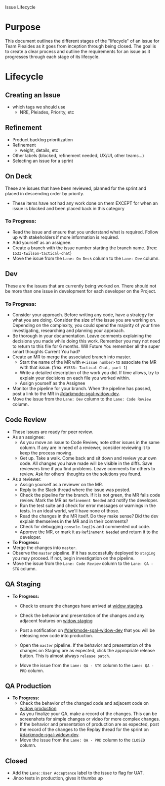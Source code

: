 Issue Lifecycle

# Purpose

This document outlines the different stages of the "lifecycle" of an issue for Team Pleaides as it goes from inception through being closed. The goal is to create a clear process and outline the requirements for an issue as it progresses through each stage of its lifecycle.

# Lifecycle

## Creating an Issue

- which tags we should use
  - NRE, Pleiades, Priority, etc

## Refinement

- Product backlog prioritization
- Refinement
  - weight, details, etc
- Other labels (blocked, refinement needed, UX/UI, other teams…)
- Selecting an issue for a sprint

## On Deck
These are issues that have been reviewed, planned for the sprint and placed in descending order by priority.
- These items have not had any work done on them EXCEPT for when an issue is blocked and been placed back in this category  
### **To Progress:** 
  - Read the issue and ensure that you understand what is required. Follow up with stakeholders if more information is required.
  - Add yourself as an assignee.
  - Create a branch with the issue number starting the branch name. (frex: `1533-twilson-tactical-chat`)
  - Move the issue from the `Lane: On Deck` column to the `Lane: Dev` column.

## Dev
These are the issues that are currently being worked on. There should not be more than one issue in development for each developer on the Project.
### **To Progress:** 
  - Consider your approach. Before writing any code, have a strategy for what you are doing. Consider the size of the issue you are working on. Depending on the complexity, you could spend the majority of your time investigating, researching and planning your approach.
  - Be thorough in your documentation. Leave comments explaining the decisions you made while doing this work. Remember you may not need to return to this file for 6 months.  Will Future You remember all the super smart thoughts Current You had?
  - Create an MR to merge the associated branch into master. 
    - Start the name of the MR with `#<issue number>` to associate the MR with that issue. (frex: `#1533: Tactical Chat, part 1`)
    - Write a detailed description of the work you did. If time allows, try to explain your decisions on each file you worked within.
    - Assign yourself as the Assignee
  - Monitor the pipeline for your branch. When the pipeline has passed, post a link to the MR in [#darkmode-sgal-widow-dev](https://braingu.slack.com/archives/C011QBDCV5J).
  - Move the issue from the `Lane: Dev` column to the `Lane: Code Review` column.

## Code Review
- These issues are ready for peer review.
- As an assignee:
  - As you move an issue to Code Review, note other issues in the same column. If any are in need of a reviewer, consider reviewing it to keep the process moving.
  - Get up. Take a walk. Come back and sit down and review your own code.  All changes you have made will be visible in the diffs. Save reviewers time if you find problems. Leave comments for others to review. Ask for others' thoughts on the solutions you found.
- As a reviewer: 
  - Assign yourself as a reviewer on the MR. 
  - Reply to the Slack thread where the issue was posted. 
  - Check the pipeline for the branch. If it is not green, the MR fails code review.  Mark the MR as `Refinement Needed` and notify the developer.
  - Run the test suite and check for error messages or warnings in the tests. In an ideal world, we'll have none of those.
  - Read the changes in the MR itself. Do they make sense? Did the dev explain themselves in the MR and in their comments?
  - Check for debugging `console.log()`s and commented out code.
  - Approve the MR, or mark it as `Refinement Needed` and return it to the developer.
-   **To Progress:** 
  - Merge the changes into `master`.
  - Observe the `master` pipeline. If it has successfully deployed to `staging` you may proceed. If not, begin investigation on the pipeline.
  - Move the issue from the `Lane: Code Review` column to the `Lane: QA - STG` column.

## QA Staging
- **To Progress:** 
  - Check to ensure the changes have arrived at [widow staging](https://widow.staging.dso.mil/#/).
  - Check the behavior and presentation of the changes and any adjacent features on [widow staging](https://widow.staging.dso.mil/#/)
  - Post a notification on  [#darkmode-sgal-widow-dev](https://braingu.slack.com/archives/C011QBDCV5J) that you will be releasing new code into production.
  - Open the `master` pipeline. If the behavior and presentation of the changes on Staging are as expected, click the appropriate release button.  This is almost always `release patch`.

  - Move the issue from the `Lane: QA - STG` column to the `Lane: QA - PRD` column.

## QA Production
- **To Progress:** 
  - Check the behavior of the changed code and adjacent code on [widow production](https://widow.apps.dso.mil/#/)
  - As you finalize your QA, make a record of the changes. This can be screenshots for simple changes or video for more complex changes.
  - If the behavior and presentation of production are as expected, post the record of the changes to the Replay thread for the sprint on [#darkmode-sgal-widow-dev](https://braingu.slack.com/archives/C011QBDCV5J). 
  - Move the issue from the `Lane: QA - PRD` column to the `CLOSED` column.


## Closed
  - Add the `Lane::User Acceptance` label to the issue to flag for UAT.
  - Jinoo tests in production, gives it thumbs up



